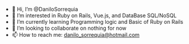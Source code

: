 - 👋 Hi, I’m @DaniloSorrequia
- 👀 I’m interested in Ruby on Rails, Vue.js, and DataBase SQL/NoSQL
- 🌱 I’m currently learning Programming logic and Basic of Ruby on Rails
- 💞️ I’m looking to collaborate on nothing for now
- 📫 How to reach me: danilo_sorrequia@hotmail.com

<!---
DaniloSorrequia/DaniloSorrequia is a ✨ special ✨ repository because its `README.md` (this file) appears on your GitHub profile.
You can click the Preview link to take a look at your changes.
--->
